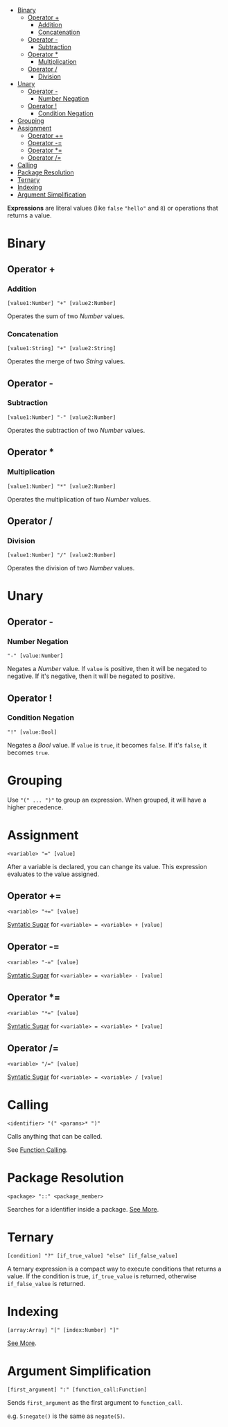 - [Binary](#binary)
	- [Operator +](#operator-)
		- [Addition](#addition)
		- [Concatenation](#concatenation)
	- [Operator -](#operator--)
		- [Subtraction](#subtraction)
	- [Operator \*](#operator--1)
		- [Multiplication](#multiplication)
	- [Operator /](#operator--2)
		- [Division](#division)
- [Unary](#unary)
	- [Operator -](#operator---1)
		- [Number Negation](#number-negation)
	- [Operator !](#operator--3)
		- [Condition Negation](#condition-negation)
- [Grouping](#grouping)
- [Assignment](#assignment)
	- [Operator +=](#operator--4)
	- [Operator -=](#operator---2)
	- [Operator \*=](#operator--5)
	- [Operator /=](#operator--6)
- [Calling](#calling)
- [Package Resolution](#package-resolution)
- [Ternary](#ternary)
- [Indexing](#indexing)
- [Argument Simplification](#argument-simplification)


**Expressions** are literal values (like `false` `"hello"` and `8`) or operations that returns a value.


# Binary

## Operator +
### Addition

`[value1:Number] "+" [value2:Number]`


Operates the sum of two *Number* values.



### Concatenation

`[value1:String] "+" [value2:String]`


Operates the merge of two *String* values.



## Operator -
### Subtraction

`[value1:Number] "-" [value2:Number]`


Operates the subtraction of two *Number* values.



## Operator *
### Multiplication

`[value1:Number] "*" [value2:Number]`


Operates the multiplication of two *Number* values.



## Operator /
### Division

`[value1:Number] "/" [value2:Number]`


Operates the division of two *Number* values.



# Unary

## Operator -
### Number Negation

`"-" [value:Number]`


Negates a *Number* value.
If `value` is positive, then it will be negated to negative. If it's negative, then it will be negated to positive.



## Operator !
### Condition Negation

`"!" [value:Bool]`


Negates a *Bool* value.
If `value` is `true`, it becomes `false`. If it's `false`, it becomes `true`.



# Grouping

Use `"(" ... ")"` to group an expression. When grouped, it will have a higher precedence.



# Assignment

`<variable> "=" [value]`


After a variable is declared, you can change its value. This expression evaluates to the value assigned.



## Operator +=

`<variable> "+=" [value]`


[Syntatic Sugar](/doc/language/syntax/syntatic_sugar.md) for `<variable> = <variable> + [value]`



## Operator -=

`<variable> "-=" [value]`


[Syntatic Sugar](/doc/language/syntax/syntatic_sugar.md) for `<variable> = <variable> - [value]`



## Operator *=

`<variable> "*=" [value]`


[Syntatic Sugar](/doc/language/syntax/syntatic_sugar.md) for `<variable> = <variable> * [value]`



## Operator /=

`<variable> "/=" [value]`


[Syntatic Sugar](/doc/language/syntax/syntatic_sugar.md) for `<variable> = <variable> / [value]`



# Calling

`<identifier> "(" <params>* ")"`

Calls anything that can be called.

See [Function Calling](/doc/language/features/functions.md#calling).



# Package Resolution

`<package> "::" <package_member>`

Searches for a identifier inside a package. [See More](/doc/language/features/packages.md).



# Ternary

`[condition] "?" [if_true_value] "else" [if_false_value]`

A ternary expression is a compact way to execute conditions that returns a value.
If the condition is true, `if_true_value` is returned, otherwise `if_false_value` is returned.


# Indexing

`[array:Array] "[" [index:Number] "]"`

[See More](/doc/language/features/arrays.md).



# Argument Simplification

`[first_argument] ":" [function_call:Function]`

Sends `first_argument` as the first argument to `function_call`.

e.g. `5:negate()` is the same as `negate(5)`.